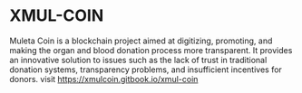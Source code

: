 # XMUL-COIN
Muleta Coin is a blockchain project aimed at digitizing, promoting, and making the organ and blood donation process more transparent. It provides an innovative solution to issues such as the lack of trust in traditional donation systems, transparency problems, and insufficient incentives for donors.
visit https://xmulcoin.gitbook.io/xmul-coin
